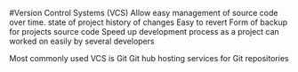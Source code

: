 #Version Control Systems (VCS)
Allow easy management of source code over time. state of project
						history of changes
						Easy to revert
 Form of backup for projects source code
 Speed up development process as a project can worked on easily by several developers

 Most commonly used VCS is Git
 Git hub  hosting services for Git repositories
